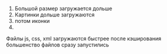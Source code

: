 1. Большой размер загружается дольше
2. Картинки дольше загружаются
3. потом иконки
4. 

Файлы js, css, xml загружаются быстрее 
после кэширования большенство файлов сразу запустились 
